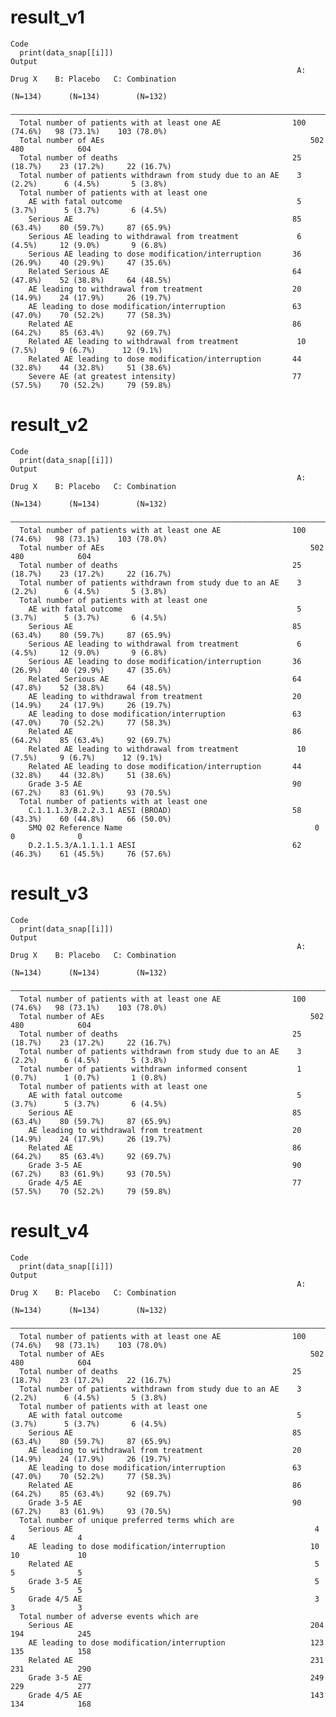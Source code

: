 # result_v1

    Code
      print(data_snap[[i]])
    Output
                                                                    A: Drug X    B: Placebo   C: Combination
                                                                     (N=134)      (N=134)        (N=132)    
      ——————————————————————————————————————————————————————————————————————————————————————————————————————
      Total number of patients with at least one AE                100 (74.6%)   98 (73.1%)    103 (78.0%)  
      Total number of AEs                                              502          480            604      
      Total number of deaths                                       25 (18.7%)    23 (17.2%)     22 (16.7%)  
      Total number of patients withdrawn from study due to an AE    3 (2.2%)      6 (4.5%)       5 (3.8%)   
      Total number of patients with at least one                                                            
        AE with fatal outcome                                       5 (3.7%)      5 (3.7%)       6 (4.5%)   
        Serious AE                                                 85 (63.4%)    80 (59.7%)     87 (65.9%)  
        Serious AE leading to withdrawal from treatment             6 (4.5%)     12 (9.0%)       9 (6.8%)   
        Serious AE leading to dose modification/interruption       36 (26.9%)    40 (29.9%)     47 (35.6%)  
        Related Serious AE                                         64 (47.8%)    52 (38.8%)     64 (48.5%)  
        AE leading to withdrawal from treatment                    20 (14.9%)    24 (17.9%)     26 (19.7%)  
        AE leading to dose modification/interruption               63 (47.0%)    70 (52.2%)     77 (58.3%)  
        Related AE                                                 86 (64.2%)    85 (63.4%)     92 (69.7%)  
        Related AE leading to withdrawal from treatment             10 (7.5%)     9 (6.7%)      12 (9.1%)   
        Related AE leading to dose modification/interruption       44 (32.8%)    44 (32.8%)     51 (38.6%)  
        Severe AE (at greatest intensity)                          77 (57.5%)    70 (52.2%)     79 (59.8%)  

# result_v2

    Code
      print(data_snap[[i]])
    Output
                                                                    A: Drug X    B: Placebo   C: Combination
                                                                     (N=134)      (N=134)        (N=132)    
      ——————————————————————————————————————————————————————————————————————————————————————————————————————
      Total number of patients with at least one AE                100 (74.6%)   98 (73.1%)    103 (78.0%)  
      Total number of AEs                                              502          480            604      
      Total number of deaths                                       25 (18.7%)    23 (17.2%)     22 (16.7%)  
      Total number of patients withdrawn from study due to an AE    3 (2.2%)      6 (4.5%)       5 (3.8%)   
      Total number of patients with at least one                                                            
        AE with fatal outcome                                       5 (3.7%)      5 (3.7%)       6 (4.5%)   
        Serious AE                                                 85 (63.4%)    80 (59.7%)     87 (65.9%)  
        Serious AE leading to withdrawal from treatment             6 (4.5%)     12 (9.0%)       9 (6.8%)   
        Serious AE leading to dose modification/interruption       36 (26.9%)    40 (29.9%)     47 (35.6%)  
        Related Serious AE                                         64 (47.8%)    52 (38.8%)     64 (48.5%)  
        AE leading to withdrawal from treatment                    20 (14.9%)    24 (17.9%)     26 (19.7%)  
        AE leading to dose modification/interruption               63 (47.0%)    70 (52.2%)     77 (58.3%)  
        Related AE                                                 86 (64.2%)    85 (63.4%)     92 (69.7%)  
        Related AE leading to withdrawal from treatment             10 (7.5%)     9 (6.7%)      12 (9.1%)   
        Related AE leading to dose modification/interruption       44 (32.8%)    44 (32.8%)     51 (38.6%)  
        Grade 3-5 AE                                               90 (67.2%)    83 (61.9%)     93 (70.5%)  
      Total number of patients with at least one                                                            
        C.1.1.1.3/B.2.2.3.1 AESI (BROAD)                           58 (43.3%)    60 (44.8%)     66 (50.0%)  
        SMQ 02 Reference Name                                           0            0              0       
        D.2.1.5.3/A.1.1.1.1 AESI                                   62 (46.3%)    61 (45.5%)     76 (57.6%)  

# result_v3

    Code
      print(data_snap[[i]])
    Output
                                                                    A: Drug X    B: Placebo   C: Combination
                                                                     (N=134)      (N=134)        (N=132)    
      ——————————————————————————————————————————————————————————————————————————————————————————————————————
      Total number of patients with at least one AE                100 (74.6%)   98 (73.1%)    103 (78.0%)  
      Total number of AEs                                              502          480            604      
      Total number of deaths                                       25 (18.7%)    23 (17.2%)     22 (16.7%)  
      Total number of patients withdrawn from study due to an AE    3 (2.2%)      6 (4.5%)       5 (3.8%)   
      Total number of patients withdrawn informed consent           1 (0.7%)      1 (0.7%)       1 (0.8%)   
      Total number of patients with at least one                                                            
        AE with fatal outcome                                       5 (3.7%)      5 (3.7%)       6 (4.5%)   
        Serious AE                                                 85 (63.4%)    80 (59.7%)     87 (65.9%)  
        AE leading to withdrawal from treatment                    20 (14.9%)    24 (17.9%)     26 (19.7%)  
        Related AE                                                 86 (64.2%)    85 (63.4%)     92 (69.7%)  
        Grade 3-5 AE                                               90 (67.2%)    83 (61.9%)     93 (70.5%)  
        Grade 4/5 AE                                               77 (57.5%)    70 (52.2%)     79 (59.8%)  

# result_v4

    Code
      print(data_snap[[i]])
    Output
                                                                    A: Drug X    B: Placebo   C: Combination
                                                                     (N=134)      (N=134)        (N=132)    
      ——————————————————————————————————————————————————————————————————————————————————————————————————————
      Total number of patients with at least one AE                100 (74.6%)   98 (73.1%)    103 (78.0%)  
      Total number of AEs                                              502          480            604      
      Total number of deaths                                       25 (18.7%)    23 (17.2%)     22 (16.7%)  
      Total number of patients withdrawn from study due to an AE    3 (2.2%)      6 (4.5%)       5 (3.8%)   
      Total number of patients with at least one                                                            
        AE with fatal outcome                                       5 (3.7%)      5 (3.7%)       6 (4.5%)   
        Serious AE                                                 85 (63.4%)    80 (59.7%)     87 (65.9%)  
        AE leading to withdrawal from treatment                    20 (14.9%)    24 (17.9%)     26 (19.7%)  
        AE leading to dose modification/interruption               63 (47.0%)    70 (52.2%)     77 (58.3%)  
        Related AE                                                 86 (64.2%)    85 (63.4%)     92 (69.7%)  
        Grade 3-5 AE                                               90 (67.2%)    83 (61.9%)     93 (70.5%)  
      Total number of unique preferred terms which are                                                      
        Serious AE                                                      4            4              4       
        AE leading to dose modification/interruption                   10            10             10      
        Related AE                                                      5            5              5       
        Grade 3-5 AE                                                    5            5              5       
        Grade 4/5 AE                                                    3            3              3       
      Total number of adverse events which are                                                              
        Serious AE                                                     204          194            245      
        AE leading to dose modification/interruption                   123          135            158      
        Related AE                                                     231          231            290      
        Grade 3-5 AE                                                   249          229            277      
        Grade 4/5 AE                                                   143          134            168      

